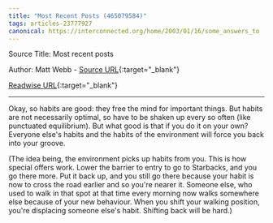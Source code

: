 ```yaml
---
title: "Most Recent Posts (465079584)"
tags: articles-23777927
canonical: https://interconnected.org/home/2003/01/16/some_answers_to
---
```


Source Title: Most recent posts

Author: Matt Webb - [Source URL](https://interconnected.org/home/2003/01/16/some_answers_to){:target="_blank"}

[Readwise URL](https://readwise.io/open/465079584){:target="_blank"}

---

Okay, so habits are good: they free the mind for important things. But habits are not necessarily optimal, so have to be shaken up every so often (like punctuated equilibrium). But what good is that if you do it on your own? Everyone else's habits and the habits of the environment will force you back into your groove.

(The idea being, the environment picks up habits from you. This is how special offers work. Lower the barrier to entry to go to Starbacks, and you go there more. Put it back up, and you still go there because your habit is now to cross the road earlier and so you're nearer it. Someone else, who used to walk in that spot at that time every morning now walks somewhere else because of your new behaviour. When you shift your walking position, you're displacing someone else's habit. Shifting back will be hard.)
